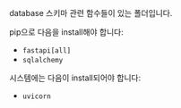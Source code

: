 database 스키마 관련 함수들이 있는 폴더입니다.

pip으로 다음을 install해야 합니다:
* `fastapi[all]`
* `sqlalchemy`

시스템에는 다음이 install되어야 합니다:
* `uvicorn`
